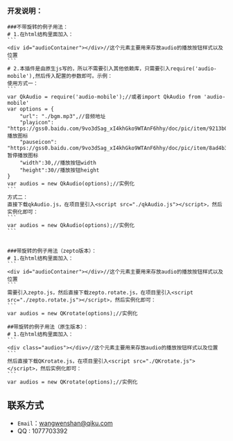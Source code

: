 
### 开发说明： 
    ###不带旋转的例子用法：
	# 1.在html结构里面加入：
	```
	<div id="audioContainer"></div>//这个元素主要用来存放audio的播放按钮样式以及位置
 	```  	
 	# 2.本插件是由原生js写的，所以不需要引入其他依赖库，只需要引入require('audio-mobile'),然后传入配置的参数即可。示例：
 	使用方式一：
 	```
 	var QkAudio = require('audio-mobile');//或者import QkAudio from 'audio-mobile'
 	var options = {
        "url": "./bgm.mp3",//音频地址
        "playicon": "https://gss0.baidu.com/9vo3dSag_xI4khGko9WTAnF6hhy/doc/pic/item/9213b07eca806538df3601ba92dda144ac3482bf.jpg",//播放图标
        "pauseicon": "https://gss0.baidu.com/9vo3dSag_xI4khGko9WTAnF6hhy/doc/pic/item/8ad4b31c8701a18bf9c3b6e69b2f07082838fe6b.jpg",//暂停播放图标
        "width":30,//播放按钮width
        "height":30//播放按钮height
    }
    var audios = new QkAudio(options);//实例化
    ```
    方式二：
    直接下载qkAudio.js，在项目里引入<script src="./qkAudio.js"></script>，然后实例化即可：
    ```
    var audios = new QkAudio(options);//实例化
    ```


    ###带旋转的例子用法（zepto版本）：
    # 1.在html结构里面加入：
    ```
    <div id="audioContainer"></div>//这个元素主要用来存放audio的播放按钮样式以及位置
    ```     
    需要引入zepto.js，然后直接下载zepto.rotate.js，在项目里引入<script src="./zepto.rotate.js"></script>，然后实例化即可：
    ```
    var audios = new QKrotate(options);//实例化

    ##带旋转的例子用法（原生版本）：
    # 1.在html结构里面加入：
    ```
    <div class="audios"></div>//这个元素主要用来存放audio的播放按钮样式以及位置
    ```     
    然后直接下载QKrotate.js，在项目里引入<script src="./QKrotate.js"></script>，然后实例化即可：
    ```
    var audios = new QKrotate(options);//实例化

## 联系方式
- `Email`：wangwenshan@qiku.com
- QQ : 1077703392
